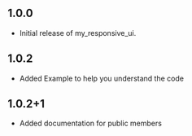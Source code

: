## 1.0.0
- Initial release of my_responsive_ui.

## 1.0.2
- Added Example to help you understand the code

## 1.0.2+1
- Added documentation for public members